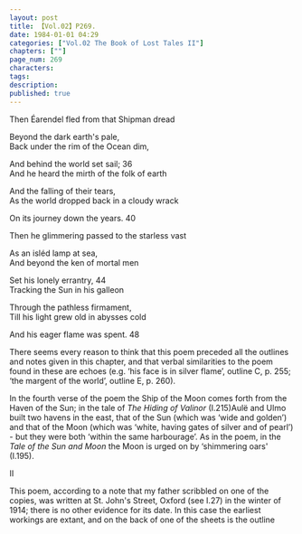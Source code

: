 ```yaml
---
layout: post
title: 【Vol.02】P269.
date: 1984-01-01 04:29
categories: ["Vol.02 The Book of Lost Tales II"]
chapters: [""]
page_num: 269
characters: 
tags: 
description: 
published: true
---
```


<p style="text-indent: 0;">
Then Éarendel fled from that Shipman dread
</p>

Beyond the dark earth's pale,<BR>Back under the rim of the Ocean dim,

And behind the world set sail; 36<BR>And he heard the mirth of the folk of earth

And the falling of their tears,<BR>As the world dropped back in a cloudy wrack

On its journey down the years. 40

Then he glimmering passed to the starless vast

As an isléd lamp at sea,<BR>And beyond the ken of mortal men

Set his lonely errantry, 44<BR>Tracking the Sun in his galleon

Through the pathless firmament,<BR>Till his light grew old in abysses cold

And his eager flame was spent. 48

There seems every reason to think that this poem preceded all the outlines and notes given in this chapter, and that verbal similarities to the poem found in these are echoes (e.g. ‘his face is in silver flame’, outline C, p. 255; ‘the margent of the world’, outline E, p. 260).

In the fourth verse of the poem the Ship of the Moon comes forth from the Haven of the Sun; in the tale of <I>The Hiding of Valinor </I>(I.215)Aulë and Ulmo built two havens in the east, that of the Sun (which was ‘wide and golden’) and that of the Moon (which was ‘white, having gates of silver and of pearl’) - but they were both ‘within the same harbourage’. As in the poem, in the <I>Tale of the Sun and Moon </I>the Moon is urged on by ‘shimmering oars' (I.195).

II

This poem, according to a note that my father scribbled on one of the copies, was written at St. John's Street, Oxford (see I.27) in the winter of 1914; there is no other evidence for its date. In this case the earliest workings are extant, and on the back of one of the sheets is the outline

